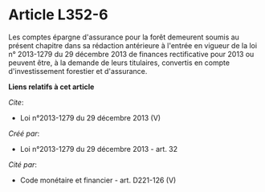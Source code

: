 # Article L352-6

Les comptes épargne d'assurance pour la forêt demeurent soumis au présent chapitre dans sa rédaction antérieure à l'entrée en
vigueur de la loi n° 2013-1279 du 29 décembre 2013 de finances rectificative pour 2013 ou peuvent être, à la demande de leurs
titulaires, convertis en compte d'investissement forestier et d'assurance.

**Liens relatifs à cet article**

_Cite_:

  - Loi n°2013-1279 du 29 décembre 2013 (V)

_Créé par_:

  - Loi n°2013-1279 du 29 décembre 2013 - art. 32

_Cité par_:

  - Code monétaire et financier - art. D221-126 (V)
